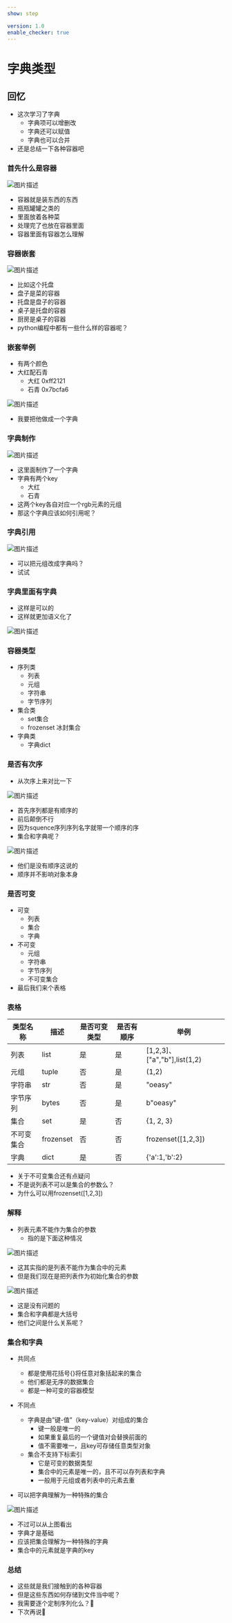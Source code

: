 ```yaml
---
show: step

version: 1.0
enable_checker: true
---
```


# 字典类型
## 回忆
- 这次学习了字典
	- 字典项可以增删改
	- 字典还可以赋值
	- 字典也可以合并
- 还是总结一下各种容器吧

### 首先什么是容器

![图片描述](https://doc.shiyanlou.com/courses/uid1190679-20210915-1631664676801)

- 容器就是装东西的东西
- 瓶瓶罐罐之类的
- 里面放着各种菜
- 处理完了也放在容器里面
- 容器里面有容器怎么理解

### 容器嵌套

![图片描述](https://doc.shiyanlou.com/courses/uid1190679-20210915-1631664818987)

- 比如这个托盘
- 盘子是菜的容器
- 托盘是盘子的容器
- 桌子是托盘的容器
- 厨房是桌子的容器
- python编程中都有一些什么样的容器呢？

### 嵌套举例

- 有两个颜色
- 大红配石青
	- 大红 0xff2121
	- 石青 0x7bcfa6

![图片描述](https://doc.shiyanlou.com/courses/uid1190679-20210924-1632480684879)

- 我要把他做成一个字典

### 字典制作

![图片描述](https://doc.shiyanlou.com/courses/uid1190679-20210924-1632480782026)

- 这里面制作了一个字典
- 字典有两个key
	- 大红 
	- 石青
- 这两个key各自对应一个rgb元素的元组
- 那这个字典应该如何引用呢？

### 字典引用

![图片描述](https://doc.shiyanlou.com/courses/uid1190679-20210924-1632480916743)

- 可以把元组改成字典吗？
- 试试

### 字典里面有字典

- 这样是可以的
- 这样就更加语义化了

![图片描述](https://doc.shiyanlou.com/courses/uid1190679-20211117-1637155328127)

### 容器类型

- 序列类
	- 列表
	- 元组
	- 字符串
	- 字节序列
- 集合类
	- set集合
	- frozenset 冰封集合
- 字典类
	- 字典dict

### 是否有次序

- 从次序上来对比一下

![图片描述](https://doc.shiyanlou.com/courses/uid1190679-20210915-1631664005024)

- 首先序列都是有顺序的
- 前后颠倒不行
- 因为squence序列序列名字就带一个顺序的序
- 集合和字典呢？

![图片描述](https://doc.shiyanlou.com/courses/uid1190679-20210915-1631663844709)

- 他们是没有顺序这说的
- 顺序并不影响对象本身

### 是否可变

- 可变
	- 列表
	- 集合
	- 字典
- 不可变
	- 元组
	- 字符串
	- 字节序列
	- 不可变集合
- 最后我们来个表格


### 表格

|  类型名称   | 描述  |  是否可变类型   |是否有顺序 | 举例 |
|  ----  | ----   | ----  | ----  |----  |
| 列表 | list| 是 | 是 | [1,2,3]、["a","b"],list(1,2)|
| 元组  | tuple | 否  |是 | (1,2) |
| 字符串  | str|否 | 是 | "oeasy"  |
| 字节序列  | bytes |否 |是 |  b"oeasy"  |
| 集合  | set | 是 |否  | {1, 2, 3}|
| 不可变集合 | frozenset | 否  |否 |  frozenset([1,2,3]) |
| 字典 | dict | 是 |否  |  {'a':1,'b':2} |

- 关于不可变集合还有点疑问
- 不是说列表不可以是集合的参数么？
- 为什么可以用frozenset([1,2,3])

### 解释

- 列表元素不能作为集合的参数
	- 指的是下面这种情况

![图片描述](https://doc.shiyanlou.com/courses/uid1190679-20211126-1637922505953)

- 这其实指的是列表不能作为集合中的元素
- 但是我们现在是把列表作为初始化集合的参数

![图片描述](https://doc.shiyanlou.com/courses/uid1190679-20211126-1637922644971)

- 这是没有问题的
- 集合和字典都是大括号
- 他们之间是什么关系呢？

### 集合和字典

- 共同点
	- 都是使用花括号{}将任意对象括起来的集合
	- 他们都是无序的数据集合
	- 都是一种可变的容器模型

- 不同点
	- 字典是由”键-值”（key-value）对组成的集合
		- 键一般是唯一的
		- 如果重复最后的一个键值对会替换前面的
		- 值不需要唯一，且key可存储任意类型对象
	- 集合不支持下标索引
		- 它是可变的数据类型
		- 集合中的元素是唯一的，且不可以存列表和字典
		- 一般用于元组或者列表中的元素去重

- 可以把字典理解为一种特殊的集合

![图片描述](https://doc.shiyanlou.com/courses/uid1190679-20211126-1637922984329)

- 不过可以从上图看出
- 字典才是基础
- 应该把集合理解为一种特殊的字典
- 集合中的元素就是字典的key

### 总结
- 这些就是我们接触到的各种容器
- 但是这些东西如何存储到文件当中呢？
- 我需要逐个定制序列化么？🤔
- 下次再说👋